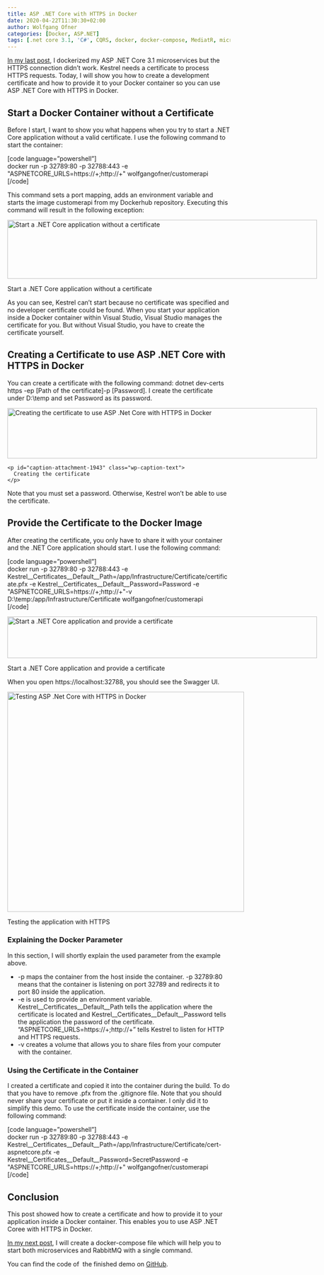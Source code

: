 ```yaml
---
title: ASP .NET Core with HTTPS in Docker
date: 2020-04-22T11:30:30+02:00
author: Wolfgang Ofner
categories: [Docker, ASP.NET]  
tags: [.net core 3.1, 'C#', CQRS, docker, docker-compose, MediatR, microservice, RabbitMQ, SSL, Swagger]
---
```

<a href="https://www.programmingwithwolfgang.com/dockerize-an-asp-net-core-microservice-and-rabbitmq/" target="_blank" rel="noopener noreferrer">In my last post</a>, I dockerized my ASP .NET Core 3.1 microservices but the HTTPS connection didn&#8217;t work. Kestrel needs a certificate to process HTTPS requests. Today, I will show you how to create a development certificate and how to provide it to your Docker container so you can use ASP .NET Core with HTTPS in Docker.

## Start a Docker Container without a Certificate

Before I start, I want to show you what happens when you try to start a .NET Core application without a valid certificate. I use the following command to start the container:

[code language=&#8221;powershell&#8221;]  
docker run -p 32789:80 -p 32788:443 -e "ASPNETCORE_URLS=https://+;http://+" wolfgangofner/customerapi  
[/code]

This command sets a port mapping, adds an environment variable and starts the image customerapi from my Dockerhub repository. Executing this command will result in the following exception:

<div id="attachment_1941" style="width: 710px" class="wp-caption aligncenter">
  <a href="https://www.programmingwithwolfgang.com/wp-content/uploads/2020/04/Start-a-.net-core-application-without-a-certificate.jpg"><img aria-describedby="caption-attachment-1941" loading="lazy" class="wp-image-1941" src="https://www.programmingwithwolfgang.com/wp-content/uploads/2020/04/Start-a-.net-core-application-without-a-certificate.jpg" alt="Start a .NET Core application without a certificate" width="700" height="133" srcset="https://www.programmingwithwolfgang.com/wp-content/uploads/2020/04/Start-a-.net-core-application-without-a-certificate.jpg 1204w, https://www.programmingwithwolfgang.com/wp-content/uploads/2020/04/Start-a-.net-core-application-without-a-certificate-300x57.jpg 300w, https://www.programmingwithwolfgang.com/wp-content/uploads/2020/04/Start-a-.net-core-application-without-a-certificate-1024x194.jpg 1024w, https://www.programmingwithwolfgang.com/wp-content/uploads/2020/04/Start-a-.net-core-application-without-a-certificate-768x145.jpg 768w" sizes="(max-width: 700px) 100vw, 700px" /></a>
  
  <p id="caption-attachment-1941" class="wp-caption-text">
    Start a .NET Core application without a certificate
  </p>
</div>

As you can see, Kestrel can&#8217;t start because no certificate was specified and no developer certificate could be found. When you start your application inside a Docker container within Visual Studio, Visual Studio manages the certificate for you. But without Visual Studio, you have to create the certificate yourself.

## Creating a Certificate to use ASP .NET Core with HTTPS in Docker

You can create a certificate with the following command: <span class="">dotnet dev-certs https -ep [Path of the certificate]-p [Password]. I create the certificate under D:\temp and set Password as its password.</span>

<div>
  <div id="attachment_1943" style="width: 710px" class="wp-caption aligncenter">
    <a href="https://www.programmingwithwolfgang.com/wp-content/uploads/2020/04/Creating-the-certificate.jpg"><img aria-describedby="caption-attachment-1943" loading="lazy" class="wp-image-1943" src="https://www.programmingwithwolfgang.com/wp-content/uploads/2020/04/Creating-the-certificate.jpg" alt="Creating the certificate to use ASP .Net Core with HTTPS in Docker" width="700" height="114" srcset="https://www.programmingwithwolfgang.com/wp-content/uploads/2020/04/Creating-the-certificate.jpg 1201w, https://www.programmingwithwolfgang.com/wp-content/uploads/2020/04/Creating-the-certificate-300x49.jpg 300w, https://www.programmingwithwolfgang.com/wp-content/uploads/2020/04/Creating-the-certificate-1024x166.jpg 1024w, https://www.programmingwithwolfgang.com/wp-content/uploads/2020/04/Creating-the-certificate-768x125.jpg 768w" sizes="(max-width: 700px) 100vw, 700px" /></a>
    
    <p id="caption-attachment-1943" class="wp-caption-text">
      Creating the certificate
    </p>
  </div>
</div>

Note that you must set a password. Otherwise, Kestrel won&#8217;t be able to use the certificate.

## Provide the Certificate to the Docker Image

After creating the certificate, you only have to share it with your container and the .NET Core application should start. I use the following command:

[code language=&#8221;powershell&#8221;]  
docker run -p 32789:80 -p 32788:443 -e Kestrel\_\_Certificates\_\_Default\_\_Path=/app/Infrastructure/Certificate/certificate.pfx -e Kestrel\_\_Certificates\_\_Default\_\_Password=Password -e "ASPNETCORE_URLS=https://+;http://+"-v D:\temp\:/app/Infrastructure/Certificate wolfgangofner/customerapi  
[/code]

<div id="attachment_1944" style="width: 710px" class="wp-caption aligncenter">
  <a href="https://www.programmingwithwolfgang.com/wp-content/uploads/2020/04/Start-a-.net-core-application-and-provide-a-certificate.jpg"><img aria-describedby="caption-attachment-1944" loading="lazy" class="wp-image-1944" src="https://www.programmingwithwolfgang.com/wp-content/uploads/2020/04/Start-a-.net-core-application-and-provide-a-certificate.jpg" alt="Start a .NET Core application and provide a certificate" width="700" height="94" srcset="https://www.programmingwithwolfgang.com/wp-content/uploads/2020/04/Start-a-.net-core-application-and-provide-a-certificate.jpg 1202w, https://www.programmingwithwolfgang.com/wp-content/uploads/2020/04/Start-a-.net-core-application-and-provide-a-certificate-300x40.jpg 300w, https://www.programmingwithwolfgang.com/wp-content/uploads/2020/04/Start-a-.net-core-application-and-provide-a-certificate-1024x137.jpg 1024w, https://www.programmingwithwolfgang.com/wp-content/uploads/2020/04/Start-a-.net-core-application-and-provide-a-certificate-768x103.jpg 768w" sizes="(max-width: 700px) 100vw, 700px" /></a>
  
  <p id="caption-attachment-1944" class="wp-caption-text">
    Start a .NET Core application and provide a certificate
  </p>
</div>

When you open https://localhost:32788, you should see the Swagger UI.

<div id="attachment_1945" style="width: 545px" class="wp-caption aligncenter">
  <a href="https://www.programmingwithwolfgang.com/wp-content/uploads/2020/04/Testing-the-application-with-HTTPS.jpg"><img aria-describedby="caption-attachment-1945" loading="lazy" class="wp-image-1945 size-full" src="https://www.programmingwithwolfgang.com/wp-content/uploads/2020/04/Testing-the-application-with-HTTPS.jpg" alt="Testing ASP .Net Core with HTTPS in Docker" width="535" height="497" srcset="https://www.programmingwithwolfgang.com/wp-content/uploads/2020/04/Testing-the-application-with-HTTPS.jpg 535w, https://www.programmingwithwolfgang.com/wp-content/uploads/2020/04/Testing-the-application-with-HTTPS-300x279.jpg 300w" sizes="(max-width: 535px) 100vw, 535px" /></a>
  
  <p id="caption-attachment-1945" class="wp-caption-text">
    Testing the application with HTTPS
  </p>
</div>

### Explaining the Docker Parameter

In this section, I will shortly explain the used parameter from the example above.

  * -p maps the container from the host inside the container. -p 32789:80 means that the container is listening on port 32789 and redirects it to port 80 inside the application.
  * -e is used to provide an environment variable. Kestrel\_\_Certificates\_\_Default\_\_Path tells the application where the certificate is located and Kestrel\_\_Certificates\_\_Default\_\_Password tells the application the password of the certificate. &#8220;ASPNETCORE_URLS=https://+;http://+&#8221; tells Kestrel to listen for HTTP and HTTPS requests.
  * -v creates a volume that allows you to share files from your computer with the container.

### Using the Certificate in the Container

I created a certificate and copied it into the container during the build. To do that you have to remove .pfx from the .gitignore file. Note that you should never share your certificate or put it inside a container. I only did it to simplify this demo. To use the certificate inside the container, use the following command:

[code language=&#8221;powershell&#8221;]  
docker run -p 32789:80 -p 32788:443 -e Kestrel\_\_Certificates\_\_Default\_\_Path=/app/Infrastructure/Certificate/cert-aspnetcore.pfx -e Kestrel\_\_Certificates\_\_Default\_\_Password=SecretPassword -e "ASPNETCORE_URLS=https://+;http://+" wolfgangofner/customerapi  
[/code]

## Conclusion

This post showed how to create a certificate and how to provide it to your application inside a Docker container. This enables you to use ASP .NET Coree with HTTPS in Docker.

<a href="https://www.programmingwithwolfgang.com/set-up-docker-compose-for-asp-net-core-3-1-microservices" target="_blank" rel="noopener noreferrer">In my next post</a>, I will create a docker-compose file which will help you to start both microservices and RabbitMQ with a single command.

You can find the code of  the finished demo on <a href="https://github.com/WolfgangOfner/MicroserviceDemo" target="_blank" rel="noopener noreferrer">GitHub</a>.